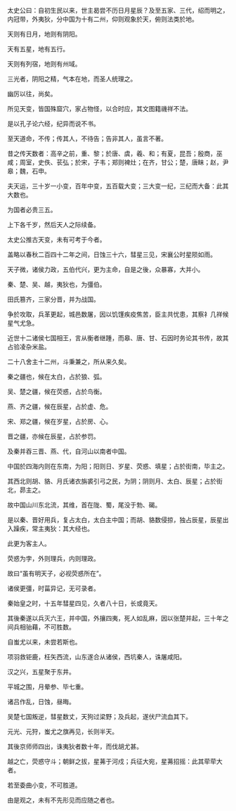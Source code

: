 太史公曰：自初生民以来，世主曷尝不历日月星辰？及至五家、三代，绍而明之，内冠带，外夷狄，分中国为十有二州，仰则观象於天，俯则法类於地。

天则有日月，地则有阴阳。

天有五星，地有五行。

天则有列宿，地则有州域。

三光者，阴阳之精，气本在地，而圣人统理之。

幽厉以往，尚矣。

所见天变，皆国殊窟穴，家占物怪，以合时应，其文图籍禨祥不法。

是以孔子论六经，纪异而说不书。

至天道命，不传；传其人，不待告；告非其人，虽言不著。

昔之传天数者：高辛之前，重、黎；於唐、虞，羲、和；有夏，昆吾；殷商，巫咸；周室，史佚、苌弘；於宋，子韦；郑则裨灶；在齐，甘公；楚，唐眛；赵，尹皋；魏，石申。

夫天运，三十岁一小变，百年中变，五百载大变；三大变一纪，三纪而大备：此其大数也。

为国者必贵三五。

上下各千岁，然后天人之际续备。

太史公推古天变，未有可考于今者。

盖略以春秋二百四十二年之间，日蚀三十六，彗星三见，宋襄公时星陨如雨。

天子微，诸侯力政，五伯代兴，更为主命，自是之後，众暴寡，大并小。

秦、楚、吴、越，夷狄也，为彊伯。

田氏篡齐，三家分晋，并为战国。

争於攻取，兵革更起，城邑数屠，因以饥馑疾疫焦苦，臣主共忧患，其察礻几祥候星气尤急。

近世十二诸侯七国相王，言从衡者继踵，而皋、唐、甘、石因时务论其书传，故其占验凌杂米盐。

二十八舍主十二州，斗秉兼之，所从来久矣。

秦之疆也，候在太白，占於狼、弧。

吴、楚之疆，候在荧惑，占於鸟衡。

燕、齐之疆，候在辰星，占於虚、危。

宋、郑之疆，候在岁星，占於房、心。

晋之疆，亦候在辰星，占於参罚。

及秦并吞三晋、燕、代，自河山以南者中国。

中国於四海内则在东南，为阳；阳则日、岁星、荧惑、填星；占於街南，毕主之。

其西北则胡、貉、月氏诸衣旃裘引弓之民，为阴；阴则月、太白、辰星；占於街北，昴主之。

故中国山川东北流，其维，首在陇、蜀，尾没于勃、碣。

是以秦、晋好用兵，复占太白，太白主中国；而胡、貉数侵掠，独占辰星，辰星出入躁疾，常主夷狄：其大经也。

此更为客主人。

荧惑为孛，外则理兵，内则理政。

故曰“虽有明天子，必视荧惑所在”。

诸侯更彊，时菑异记，无可录者。

秦始皇之时，十五年彗星四见，久者八十日，长或竟天。

其後秦遂以兵灭六王，并中国，外攘四夷，死人如乱麻，因以张楚并起，三十年之间兵相骀藉，不可胜数。

自蚩尤以来，未尝若斯也。

项羽救钜鹿，枉矢西流，山东遂合从诸侯，西坑秦人，诛屠咸阳。

汉之兴，五星聚于东井。

平城之围，月晕参、毕七重。

诸吕作乱，日蚀，昼晦。

吴楚七国叛逆，彗星数丈，天狗过梁野；及兵起，遂伏尸流血其下。

元光、元狩，蚩尤之旗再见，长则半天。

其後京师师四出，诛夷狄者数十年，而伐胡尤甚。

越之亡，荧惑守斗；朝鲜之拔，星茀于河戍；兵征大宛，星茀招摇：此其荦荦大者。

若至委曲小变，不可胜道。

由是观之，未有不先形见而应随之者也。

